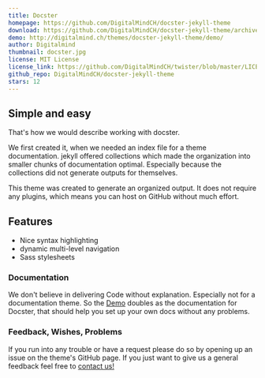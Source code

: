```yaml
---
title: Docster
homepage: https://github.com/DigitalMindCH/docster-jekyll-theme
download: https://github.com/DigitalMindCH/docster-jekyll-theme/archive/gh-pages.zip
demo: http://digitalmind.ch/themes/docster-jekyll-theme/demo/
author: Digitalmind
thumbnail: docster.jpg
license: MIT License
license_link: https://github.com/DigitalMindCH/twister/blob/master/LICENSE.md
github_repo: DigitalMindCH/docster-jekyll-theme
stars: 12
---
```


## Simple and easy

That's how we would describe working with docster.

We first created it, when we needed an index file for a theme
documentation. jekyll offered collections which made the organization
into smaller chunks of documentation optimal. Especially because the
collections did not generate outputs for themselves.

This theme was created to generate an organized output. It does not
require any plugins, which means you can host on GitHub without much
effort.

## Features

* Nice syntax highlighting
* dynamic multi-level navigation
* Sass stylesheets

### Documentation

We don't believe in delivering Code without explanation. Especially not
for a documentation theme. So the
[Demo](http://digitalmind.ch/themes/docster-jekyll-theme/demo/) doubles
as the documentation for Docster, that should help you set up your own
docs without any problems.

### Feedback, Wishes, Problems

If you run into any trouble or have a request please do so by opening
up an issue on the theme's GitHub page.
If you just want to give us a general feedback feel free to [contact us!](http://digitalmind.ch/contact/)
